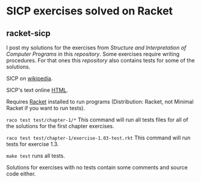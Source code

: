 # SICP exercises solved on Racket
## racket-sicp

I post my solutions for the exercises from
*Structure and Interpretation of Computer Programs*
in this _repository_. Some exercises require writing
procedures. For that ones this _repository_ also contains
tests for some of the solutions.

SICP on [wikipedia](https://en.wikipedia.org/wiki/Structure_and_Interpretation_of_Computer_Programs).

SICP's text online [HTML](https://mitpress.mit.edu/sites/default/files/sicp/full-text/book/book.html).

Requires [Racket](https://racket-lang.org/) installed to run programs (Distribution: Racket, not Minimal Racket if you want to run tests).

`raco test test/chapter-1/*`
This command will run all tests files for all of the
solutions for the first chapter exercises.

`raco test test/chapter-1/exercise-1.03-test.rkt`
This command will run tests for exercise 1.3.

`make test` runs all tests.

Solutions for exercises with no tests contain some comments and
source code either.
